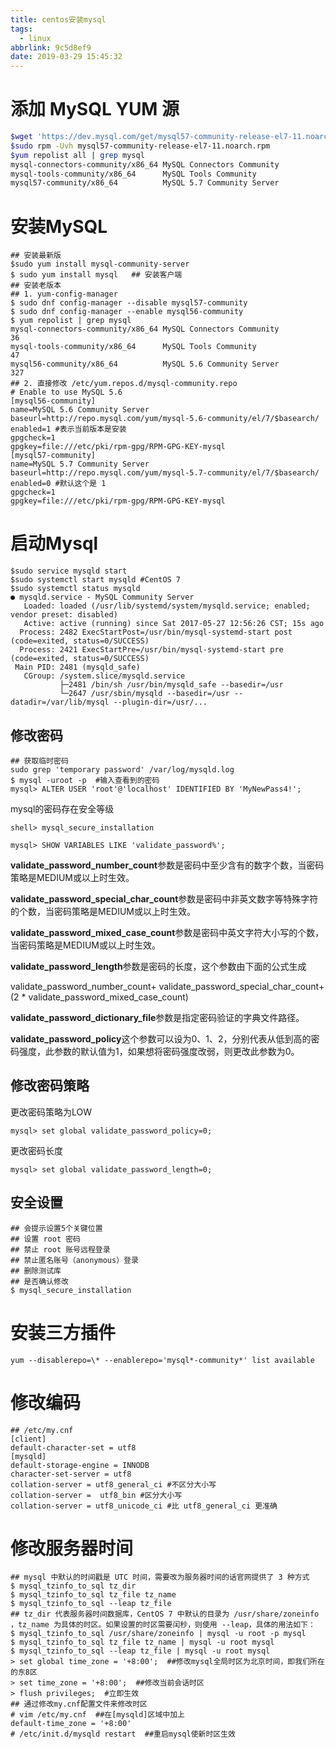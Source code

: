 ```yaml
---
title: centos安装mysql
tags:
  - linux
abbrlink: 9c5d8ef9
date: 2019-03-29 15:45:32
---
```


# 添加 MySQL YUM 源

```bash
$wget 'https://dev.mysql.com/get/mysql57-community-release-el7-11.noarch.rpm'
$sudo rpm -Uvh mysql57-community-release-el7-11.noarch.rpm
$yum repolist all | grep mysql
mysql-connectors-community/x86_64 MySQL Connectors Community                  36
mysql-tools-community/x86_64      MySQL Tools Community                       47
mysql57-community/x86_64          MySQL 5.7 Community Server                 187
```

# 安装MySQL

```
## 安装最新版
$sudo yum install mysql-community-server
$ sudo yum install mysql   ## 安装客户端
## 安装老版本
## 1. yum-config-manager
$ sudo dnf config-manager --disable mysql57-community
$ sudo dnf config-manager --enable mysql56-community
$ yum repolist | grep mysql
mysql-connectors-community/x86_64 MySQL Connectors Community                  36
mysql-tools-community/x86_64      MySQL Tools Community                       47
mysql56-community/x86_64          MySQL 5.6 Community Server                 327
## 2. 直接修改 /etc/yum.repos.d/mysql-community.repo
# Enable to use MySQL 5.6
[mysql56-community]
name=MySQL 5.6 Community Server
baseurl=http://repo.mysql.com/yum/mysql-5.6-community/el/7/$basearch/
enabled=1 #表示当前版本是安装
gpgcheck=1
gpgkey=file:///etc/pki/rpm-gpg/RPM-GPG-KEY-mysql
[mysql57-community]
name=MySQL 5.7 Community Server
baseurl=http://repo.mysql.com/yum/mysql-5.7-community/el/7/$basearch/
enabled=0 #默认这个是 1
gpgcheck=1
gpgkey=file:///etc/pki/rpm-gpg/RPM-GPG-KEY-mysql
```

# 启动Mysql

```
$sudo service mysqld start 
$sudo systemctl start mysqld #CentOS 7
$sudo systemctl status mysqld
● mysqld.service - MySQL Community Server
   Loaded: loaded (/usr/lib/systemd/system/mysqld.service; enabled; vendor preset: disabled)
   Active: active (running) since Sat 2017-05-27 12:56:26 CST; 15s ago
  Process: 2482 ExecStartPost=/usr/bin/mysql-systemd-start post (code=exited, status=0/SUCCESS)
  Process: 2421 ExecStartPre=/usr/bin/mysql-systemd-start pre (code=exited, status=0/SUCCESS)
 Main PID: 2481 (mysqld_safe)
   CGroup: /system.slice/mysqld.service
           ├─2481 /bin/sh /usr/bin/mysqld_safe --basedir=/usr
           └─2647 /usr/sbin/mysqld --basedir=/usr --datadir=/var/lib/mysql --plugin-dir=/usr/...
```

## 修改密码

```
## 获取临时密码
sudo grep 'temporary password' /var/log/mysqld.log
$ mysql -uroot -p  #输入查看到的密码
mysql> ALTER USER 'root'@'localhost' IDENTIFIED BY 'MyNewPass4!';
```

mysql的密码存在安全等级

```
shell> mysql_secure_installation
```

```
mysql> SHOW VARIABLES LIKE 'validate_password%';
```

**validate_password_number_count**参数是密码中至少含有的数字个数，当密码策略是MEDIUM或以上时生效。

**validate_password_special_char_count**参数是密码中非英文数字等特殊字符的个数，当密码策略是MEDIUM或以上时生效。

**validate_password_mixed_case_count**参数是密码中英文字符大小写的个数，当密码策略是MEDIUM或以上时生效。

**validate_password_length**参数是密码的长度，这个参数由下面的公式生成

validate_password_number_count+ validate_password_special_char_count+ (2 * validate_password_mixed_case_count)

**validate_password_dictionary_file**参数是指定密码验证的字典文件路径。

**validate_password_policy**这个参数可以设为0、1、2，分别代表从低到高的密码强度，此参数的默认值为1，如果想将密码强度改弱，则更改此参数为0。



## 修改密码策略

更改密码策略为LOW  

```
mysql> set global validate_password_policy=0;
```

更改密码长度  

```
mysql> set global validate_password_length=0;
```

## 安全设置

```
## 会提示设置5个关键位置
## 设置 root 密码
## 禁止 root 账号远程登录
## 禁止匿名账号（anonymous）登录
## 删除测试库
## 是否确认修改
$ mysql_secure_installation
```

# 安装三方插件

```
yum --disablerepo=\* --enablerepo='mysql*-community*' list available
```

# 修改编码

```
## /etc/my.cnf
[client]
default-character-set = utf8
[mysqld]
default-storage-engine = INNODB
character-set-server = utf8
collation-server = utf8_general_ci #不区分大小写
collation-server =  utf8_bin #区分大小写
collation-server = utf8_unicode_ci #比 utf8_general_ci 更准确
```

# 修改服务器时间

```
## mysql 中默认的时间戳是 UTC 时间，需要改为服务器时间的话官网提供了 3 种方式
$ mysql_tzinfo_to_sql tz_dir
$ mysql_tzinfo_to_sql tz_file tz_name
$ mysql_tzinfo_to_sql --leap tz_file
## tz_dir 代表服务器时间数据库，CentOS 7 中默认的目录为 /usr/share/zoneinfo ，tz_name 为具体的时区。如果设置的时区需要闰秒，则使用 --leap，具体的用法如下：
$ mysql_tzinfo_to_sql /usr/share/zoneinfo | mysql -u root -p mysql
$ mysql_tzinfo_to_sql tz_file tz_name | mysql -u root mysql
$ mysql_tzinfo_to_sql --leap tz_file | mysql -u root mysql
> set global time_zone = '+8:00';  ##修改mysql全局时区为北京时间，即我们所在的东8区
> set time_zone = '+8:00';  ##修改当前会话时区
> flush privileges;  #立即生效
## 通过修改my.cnf配置文件来修改时区
# vim /etc/my.cnf  ##在[mysqld]区域中加上
default-time_zone = '+8:00'
# /etc/init.d/mysqld restart  ##重启mysql使新时区生效
```

